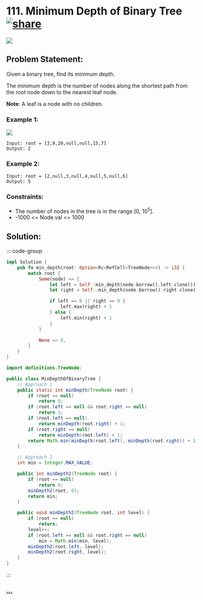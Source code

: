 # 111. Minimum Depth of Binary Tree [![share]](https://leetcode.com/problems/minimum-depth-of-binary-tree/)

![][easy]

## Problem Statement:

Given a binary tree, find its minimum depth.

The minimum depth is the number of nodes along the shortest path from the root node down to the nearest leaf node.

**Note**: A leaf is a node with no children.

### Example 1:

![](https://assets.leetcode.com/uploads/2020/10/12/ex_depth.jpg)

```
Input: root = [3,9,20,null,null,15,7]
Output: 2
```

### Example 2:

```
Input: root = [2,null,3,null,4,null,5,null,6]
Output: 5
```

### Constraints:

- The number of nodes in the tree is in the range [0, 10<sup>5</sup>].
- -1000 <= Node.val <= 1000

## Solution:

::: code-group

```rs [Rust]
impl Solution {
    pub fn min_depth(root: Option<Rc<RefCell<TreeNode>>>) -> i32 {
        match root {
            Some(node) => {
                let left = Self::min_depth(node.borrow().left.clone());
                let right = Self::min_depth(node.borrow().right.clone());

                if left == 0 || right == 0 {
                    left.max(right) + 1
                } else {
                    left.min(right) + 1
                }
            }

            None => 0,
        }
    }
}

```

```java [Java]
import definitions.TreeNode;

public class MinDepthOfBinaryTree {
    // Approach 1
    public static int minDepth(TreeNode root) {
        if (root == null)
            return 0;
        if (root.left == null && root.right == null)
            return 1;
        if (root.left == null)
            return minDepth(root.right) + 1;
        if (root.right == null)
            return minDepth(root.left) + 1;
        return Math.min(minDepth(root.left), minDepth(root.right)) + 1;
    }

    // Approach 2
    int min = Integer.MAX_VALUE;

    public int minDepth2(TreeNode root) {
        if (root == null)
            return 0;
        minDepth2(root, 0);
        return min;
    }

    public void minDepth2(TreeNode root, int level) {
        if (root == null)
            return;
        level++;
        if (root.left == null && root.right == null)
            min = Math.min(min, level);
        minDepth2(root.left, level);
        minDepth2(root.right, level);
    }
}

```

:::

### [_..._](#)

```

```

<!----------------------------------{ link }--------------------------------->

[share]: https://img.icons8.com/external-anggara-blue-anggara-putra/20/000000/external-share-user-interface-basic-anggara-blue-anggara-putra-2.png
[easy]: https://img.shields.io/badge/Difficulty-Easy-green.svg
